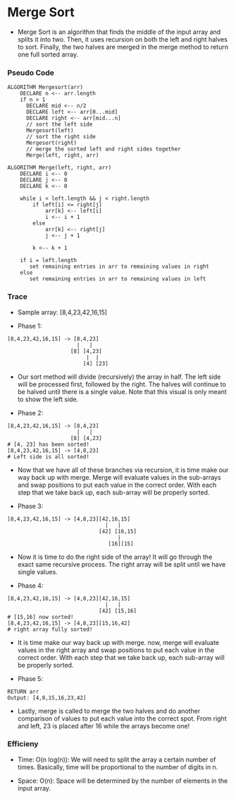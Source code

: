 # Merge Sort
- Merge Sort is an algorithm that finds the middle of the input array and splits it into two. Then, it uses recursion on both the left and right halves to sort. Finally, the two halves are merged in the merge method to return one full sorted array. 
### Pseudo Code
```
ALGORITHM Mergesort(arr)
    DECLARE n <-- arr.length
    if n > 1
      DECLARE mid <-- n/2
      DECLARE left <-- arr[0...mid]
      DECLARE right <-- arr[mid...n]
      // sort the left side
      Mergesort(left)
      // sort the right side
      Mergesort(right)
      // merge the sorted left and right sides together
      Merge(left, right, arr)

ALGORITHM Merge(left, right, arr)
    DECLARE i <-- 0
    DECLARE j <-- 0
    DECLARE k <-- 0

    while i < left.length && j < right.length
        if left[i] <= right[j]
            arr[k] <-- left[i]
            i <-- i + 1
        else
            arr[k] <-- right[j]
            j <-- j + 1
            
        k <-- k + 1

    if i = left.length
       set remaining entries in arr to remaining values in right
    else
       set remaining entries in arr to remaining values in left
```
### Trace 
- Sample array: [8,4,23,42,16,15]

- Phase 1:
```
[8,4,23,42,16,15] -> [8,4,23]
                      |   |      
                    [8] [4,23] 
                         |  |        
                        [4] [23]    
```
- Our sort method will divide (recursively) the array in half. The left side will be processed first, followed by the right. The halves will continue to be halved until there is a single value. Note that this visual is only meant to show the left side. 

- Phase 2:
```
[8,4,23,42,16,15] -> [8,4,23]
                      |   |     
                    [8] [4,23]
# [4, 23] has been sorted!
[8,4,23,42,16,15] -> [4,8,23]
# Left side is all sorted!
```
- Now that we have all of these branches via recursion, it is time make our way back up with merge. Merge will evaluate values in the sub-arrays and swap positions to put each value in the correct order. With each step that we take back up, each sub-array will be properly sorted. 

- Phase 3:
```
[8,4,23,42,16,15] -> [4,8,23][42,16,15]
                               |   |
                             [42] [16,15]
                                   |
                                [16][15]
```
- Now it is time to do the right side of the array! It will go through the exact same recursive process. The right array will be split until we have single values.

- Phase 4:
```
[8,4,23,42,16,15] -> [4,8,23][42,16,15]
                               |   |
                             [42] [15,16]
# [15,16] now sorted!
[8,4,23,42,16,15] -> [4,8,23][15,16,42]
# right array fully sorted! 
```
- It is time make our way back up with merge. now, merge will evaluate values in the right array and swap positions to put each value in the correct order. With each step that we take back up, each sub-array will be properly sorted.
                          
- Phase 5:
```
RETURN arr
Output: [4,8,15,16,23,42]
```
- Lastly, merge is called to merge the two halves and do another comparison of values to put each value into the correct spot. From right and left, 23 is placed after 16 while the arrays become one!                    

### Efficieny
- Time: O(n log(n)): We will need to split the array a certain number of times. Basically, time will be proportional to the number of digits in n. 

- Space: O(n): Space will be determined by the number of elements in the input array. 
